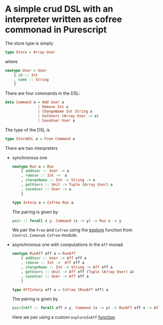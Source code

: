 # A simple crud DSL with an interpreter written as cofree commonad in Purescript

The store type is simply
```purescript
type Store = Array User
```

where
```purescript
newtype User = User
    { id :: Int
    , name :: String
    }
```

There are four commands in the DSL:
```purescript
data Command a = Add User a
               | Remove Int a
               | ChangeName Int String a
               | GetUsers (Array User -> a)
               | SaveUser User a
```

The type of the DSL is
```purescript
type StoreDSL a = Free Command a
```

There are two interpreters
* synchronous one
  ```purescript
  newtype Run a = Run
      { addUser :: User -> a
      , remove :: Int ->  a
      , changeName :: Int -> String -> a
      , getUsers :: Unit -> Tuple (Array User) a
      , saveUser :: User -> a
      }

  type Interp a = Cofree Run a
  ```

  The pairing is given by
  ```purescript
  pair :: forall x y. Command (x -> y) -> Run x -> y
  ```

  We pair the `Free` and `Cofree` using the [explore](https://pursuit.purescript.org/packages/purescript-free/3.4.0/docs/Control.Comonad.Cofree#v:explore) function from `Control.Comonad.Cofree` module.

* asynchronous one with computations in the `Aff` monad
  ```purescript
  newtype RunAff eff a = RunAff
      { addUser :: User -> Aff eff a
      , remove :: Int ->  Aff eff a
      , changeName :: Int -> String -> Aff eff a
      , getUsers :: Unit -> Aff eff (Tuple (Array User) a)
      , saveUser :: User -> Aff eff a
      }

  type AffInterp eff a = Cofree (RunAff eff) a
  ```

  The pairing is given by
  ```purescript
  pairInAff :: forall eff x y. Command (x -> y) -> RunAff eff x -> Aff eff y
  ```

  Here we pair using a custom `exploreInAff` [function](https://github.com/coot/purescript-dsl-example/blob/master/src/DSL/Utils.purs#L11).
